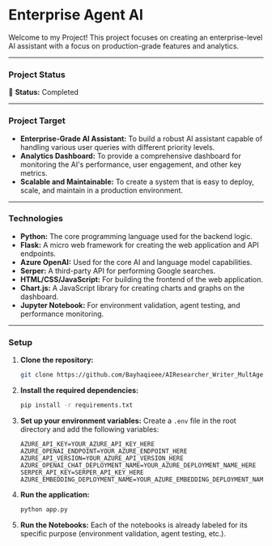 # Enterprise Agent AI

Welcome to my Project\! This project focuses on creating an enterprise-level AI assistant with a focus on production-grade features and analytics.

-----

### **Project Status**

🚧 **Status:** Completed

-----

### **Project Target**

  * **Enterprise-Grade AI Assistant:** To build a robust AI assistant capable of handling various user queries with different priority levels.
  * **Analytics Dashboard:** To provide a comprehensive dashboard for monitoring the AI's performance, user engagement, and other key metrics.
  * **Scalable and Maintainable:** To create a system that is easy to deploy, scale, and maintain in a production environment.

-----

### **Technologies**

  * **Python:** The core programming language used for the backend logic.
  * **Flask:** A micro web framework for creating the web application and API endpoints.
  * **Azure OpenAI:** Used for the core AI and language model capabilities.
  * **Serper:** A third-party API for performing Google searches.
  * **HTML/CSS/JavaScript:** For building the frontend of the web application.
  * **Chart.js:** A JavaScript library for creating charts and graphs on the dashboard.
  * **Jupyter Notebook:** For environment validation, agent testing, and performance monitoring.

-----

### **Setup**

1.  **Clone the repository:**

    ```bash
    git clone https://github.com/Bayhaqieee/AIResearcher_Writer_MultAgent.git
    ```

2.  **Install the required dependencies:**

    ```bash
    pip install -r requirements.txt
    ```

3.  **Set up your environment variables:**
    Create a `.env` file in the root directory and add the following variables:

    ```
    AZURE_API_KEY=YOUR_AZURE_API_KEY_HERE
    AZURE_OPENAI_ENDPOINT=YOUR_AZURE_ENDPOINT_HERE
    AZURE_API_VERSION=YOUR_AZURE_API_VERSION_HERE
    AZURE_OPENAI_CHAT_DEPLOYMENT_NAME=YOUR_AZURE_DEPLOYMENT_NAME_HERE
    SERPER_API_KEY=SERPER_API_KEY_HERE
    AZURE_EMBEDDING_DEPLOYMENT_NAME=YOUR_AZURE_EMBEDDING_DEPLOYMENT_NAME_HERE
    ```

4.  **Run the application:**

    ```bash
    python app.py
    ```

5.  **Run the Notebooks:**
    Each of the notebooks is already labeled for its specific purpose (environment validation, agent testing, etc.).
